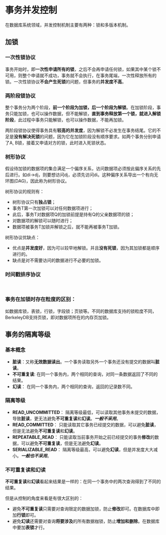 # 事务并发控制
在数据库系统领域，并发控制机制主要有两种：锁和多版本机制。
## 加锁

### 一次性锁协议
事务开始时，即**一次性申请所有的锁**，之后不会再申请任何锁，如果其中某个锁不可用，则整个申请就不成功，事务就不会执行，在事务尾端，一次性释放所有的锁。一次性锁协议**不会产生死锁**的问题，但事务的**并发度不高**。


### 两阶段锁协议
整个事务分为两个阶段，**前一个阶段为加锁，后一个阶段为解锁**。在加锁阶段，事务只能加锁，也可以操作数据，但不能解锁，**直到事务释放第一个锁，就进入解锁阶段**，此过程中事务只能解锁，也可以操作数据，不能再加锁。

两阶段锁协议使得事务具有**较高的并发度**，因为解锁不必发生在事务结尾。它的不足是**没有解决死锁**的问题，因为它在加锁阶段没有顺序要求。如两个事务分别申请了A, B锁，接着又申请对方的锁，此时进入死锁状态。

### 树形协议
假设待加锁的数据项的集合满足一个偏序关系，访问数据项必须按此偏序关系的先后进行。如di->dj，则要想访问dj，必须先访问di。这种偏序关系导出一个有向无环图(DAG)，因此称为树形协议。

树形协议的规则有：
* 树形协议只有**独占锁**；
* 事务T第一次加锁可以对任何数据项进行；
* 此后，事务T对数据项Q的加锁前提是持有Q的父亲数据项的锁；
* 对数据项的解锁可以随时进行；
* 数据项被事务T加锁并解锁之后，就不能再被事务T加锁。

树形协议优缺点：
* 优点是**并发度好**，因为可以较早地解锁。并且**没有死锁**，因为其加锁都是顺序进行的。
* 缺点是对不需要访问的数据进行不必要的加锁。

### 时间戳排序协议
 
### 事务在加锁时存在粒度的区别：
如数据库锁，表锁，行锁，字段锁；页锁等。不同的数据库支持的锁粒度不同，BerkeleyDB支持页锁，即对数据项所在的内存页加锁。

## 事务的隔离等级
### 基本概念

* **脏读**：又称**无效数据读出**。一个事务读取另外一个事务还没有提交的数据叫**脏读**。
* **不可重复读**: 在同一个事务内，两个相同的查询，对同一条数据返回了不同的结果。
* **幻读**： 在同一个事务内，两个相同的查询，返回的记录数不同。

### 隔离等级
* **READ_UNCOMMITTED**： 隔离等级最低，可以读取其他事务未提交的数据，导致**脏读**，更无法避免**不可重复读**和**幻读**。***一般不采用***。
* **READ_COMMITTED**： 只能读取其它事务已经提交的数据，可以避免**脏读**，但是无法避免**不可重复读**和**幻读**。
* **REPEATABLE_READ**： 只能读取当前事务开始之前已经提交的事务**修改**的数据，可以避免**不可重复读**，但是无法避免**幻读**。
* **SERIALIZABLE_READ**： 隔离等级最高，可以避免**幻读**，但是并发度大大减小。***一般也不采用***。

### 不可重复读和幻读
**不可重复读**和**幻读**看起来结果是一样的：在同一个事务中的两次查询得到了不同的结果。

但是从控制的角度来看是有很大区别的：
* 避免**不可重复读**只需要对查询限定的数据加锁，防止**修改**即可。在数据库中即加**行锁**即可。
* 避免**幻读**还需要对查询**将要涉及**的所有数据枷锁，防止**增加和删除**。在数据库中要加**表锁**才行。